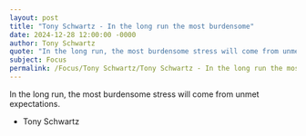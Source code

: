 ```yaml
---
layout: post
title: "Tony Schwartz - In the long run the most burdensome"
date: 2024-12-28 12:00:00 -0000
author: Tony Schwartz
quote: "In the long run, the most burdensome stress will come from unmet expectations."
subject: Focus
permalink: /Focus/Tony Schwartz/Tony Schwartz - In the long run the most burdensome
---
```


In the long run, the most burdensome stress will come from unmet expectations.

- Tony Schwartz
